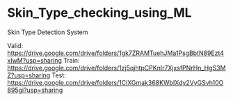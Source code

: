# Skin_Type_checking_using_ML
Skin Type Detection System

Valid: https://drive.google.com/drive/folders/1gk7ZRAMTuehJMa1PsgBbtN89Ezt4xIwM?usp=sharing
Train: https://drive.google.com/drive/folders/1zj5qjhtpCPKnIr7XjxsfPNrHn_HgS3MZ?usp=sharing
Test: https://drive.google.com/drive/folders/1ClXGmak368KWbIXdy2VyGSvh10O895gi?usp=sharing



